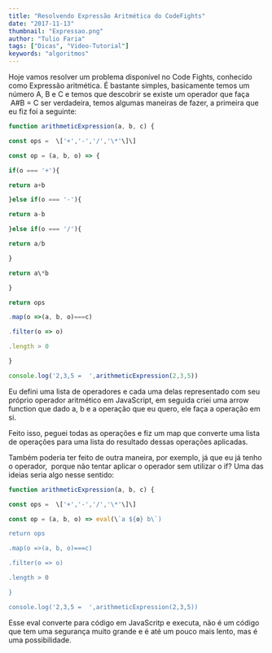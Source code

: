 ```yaml
---
title: "Resolvendo Expressão Aritmética do CodeFights"
date: "2017-11-13"
thumbnail: "Expressao.png"
author: "Tulio Faria"
tags: ["Dicas", "Video-Tutorial"]
keywords: "algoritmos"
---
```



Hoje vamos resolver um problema disponível no Code Fights, conhecido como Expressão aritmética. É bastante simples, basicamente temos um número A, B e C e temos que descobrir se existe um operador que faça  A#B = C ser verdadeira, temos algumas maneiras de fazer, a primeira que eu fiz foi a seguinte:

```jsx {numberLines: true}
function arithmeticExpression(a, b, c) {

const ops =  \['+','-','/','\*'\]\]

const op = (a, b, o) => {

if(o === '+'){

return a+b

}else if(o === '-'){

return a-b

}else if(o === '/'){

return a/b

}

return a\*b

}

return ops

.map(o =>(a, b, o)===c)

.filter(o => o)

.length > 0

}

console.log('2,3,5 =  ',arithmeticExpression(2,3,5))
```

Eu defini uma lista de operadores e cada uma delas representado com seu próprio operador aritmético em JavaScript, em seguida criei uma arrow function que dado a, b e a operação que eu quero, ele faça a operação em si.

 Feito isso, peguei todas as operações e fiz um map que converte uma lista de operações para uma lista do resultado dessas operações aplicadas. 
 
 Também poderia ter feito de outra maneira, por exemplo, já que eu já tenho o operador,  porque não tentar aplicar o operador sem utilizar o if? Uma das ideias seria algo nesse sentido:

```jsx {numberLines: true}
function arithmeticExpression(a, b, c) {

const ops =  \['+','-','/','\*'\]\]

const op = (a, b, o) => eval(\`a ${o} b\`)

return ops

.map(o =>(a, b, o)===c)

.filter(o => o)

.length > 0

}

console.log('2,3,5 =  ',arithmeticExpression(2,3,5))
```

Esse eval converte para código em JavaScritp e executa, não é um código que tem uma segurança muito grande e é até um pouco mais lento, mas é uma possibilidade.